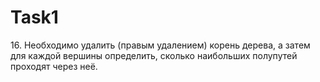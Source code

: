 <H1>Task1</H1>
16. Необходимо удалить (правым удалением) корень дерева, а затем для каждой вершины определить, сколько наибольших полупутей проходят через неё.
